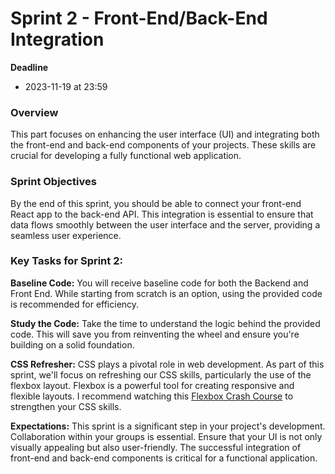 # Sprint 2 - Front-End/Back-End Integration

**Deadline**

- 2023-11-19 at 23:59

### Overview

This part focuses on enhancing the user interface (UI) and integrating both the front-end and back-end components of your projects. These skills are crucial for developing a fully functional web application.

### Sprint Objectives

By the end of this sprint, you should be able to connect your front-end React app to the back-end API. 
This integration is essential to ensure that data flows smoothly between the user interface and the server, providing a seamless user experience.

### Key Tasks for Sprint 2:

**Baseline Code:** You will receive baseline code for both the Backend and Front End. While starting from scratch is an option, using the provided code is recommended for efficiency.

**Study the Code:** Take the time to understand the logic behind the provided code. This will save you from reinventing the wheel and ensure you're building on a solid foundation.

**CSS Refresher:** CSS plays a pivotal role in web development. As part of this sprint, we'll focus on refreshing our CSS skills, particularly the use of the flexbox layout. Flexbox is a powerful tool for creating responsive and flexible layouts. I  recommend watching this [Flexbox Crash Course](https://youtu.be/3YW65K6LcIA) to strengthen your CSS skills.

**Expectations:** This sprint is a significant step in your project's development. Collaboration within your groups is essential. Ensure that your UI is not only visually appealing but also user-friendly. The successful integration of front-end and back-end components is critical for a functional application.



